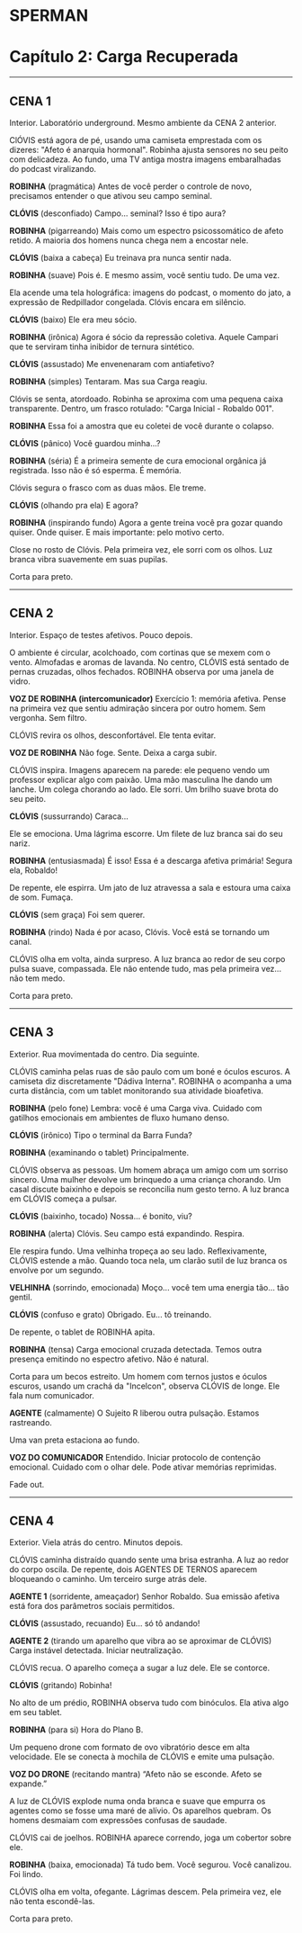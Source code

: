 # **SPERMAN**
# Capítulo 2: **Carga Recuperada**

---

## **CENA 1**
Interior. Laboratório underground. Mesmo ambiente da CENA 2 anterior.

ClÓVIS está agora de pé, usando uma camiseta emprestada com os dizeres: "Afeto é anarquia hormonal". Robinha ajusta sensores no seu peito com delicadeza. Ao fundo, uma TV antiga mostra imagens embaralhadas do podcast viralizando.

**ROBINHA**
(pragmática)
Antes de você perder o controle de novo, precisamos entender o que ativou seu campo seminal.

**CLÓVIS**
(desconfiado)
Campo... seminal? Isso é tipo aura?

**ROBINHA**
(pigarreando)
Mais como um espectro psicossomático de afeto retido. A maioria dos homens nunca chega nem a encostar nele.

**CLÓVIS**
(baixa a cabeça)
Eu treinava pra nunca sentir nada.

**ROBINHA**
(suave)
Pois é. E mesmo assim, você sentiu tudo. De uma vez.

Ela acende uma tela holográfica: imagens do podcast, o momento do jato, a expressão de Redpillador congelada. Clóvis encara em silêncio.

**CLÓVIS**
(baixo)
Ele era meu sócio.

**ROBINHA**
(irônica)
Agora é sócio da repressão coletiva. Aquele Campari que te serviram tinha inibidor de ternura sintético.

**CLÓVIS**
(assustado)
Me envenenaram com antiafetivo?

**ROBINHA**
(simples)
Tentaram. Mas sua Carga reagiu.

Clóvis se senta, atordoado. Robinha se aproxima com uma pequena caixa transparente. Dentro, um frasco rotulado: "Carga Inicial - Robaldo 001".

**ROBINHA**
Essa foi a amostra que eu coletei de você durante o colapso.

**CLÓVIS**
(pânico)
Você guardou minha...?

**ROBINHA**
(séria)
É a primeira semente de cura emocional orgânica já registrada. Isso não é só esperma. É memória.

Clóvis segura o frasco com as duas mãos. Ele treme.

**CLÓVIS**
(olhando pra ela)
E agora?

**ROBINHA**
(inspirando fundo)
Agora a gente treina você pra gozar quando quiser. Onde quiser. E mais importante: pelo motivo certo.

Close no rosto de Clóvis. Pela primeira vez, ele sorri com os olhos. Luz branca vibra suavemente em suas pupilas.

Corta para preto.

---

## **CENA 2**
Interior. Espaço de testes afetivos. Pouco depois.

O ambiente é circular, acolchoado, com cortinas que se mexem com o vento. Almofadas e aromas de lavanda. No centro, CLÓVIS está sentado de pernas cruzadas, olhos fechados. ROBINHA observa por uma janela de vidro.

**VOZ DE ROBINHA (intercomunicador)**
Exercício 1: memória afetiva. Pense na primeira vez que sentiu admiração sincera por outro homem. Sem vergonha. Sem filtro.

CLÓVIS revira os olhos, desconfortável. Ele tenta evitar.

**VOZ DE ROBINHA**
Não foge. Sente. Deixa a carga subir.

CLÓVIS inspira. Imagens aparecem na parede: ele pequeno vendo um professor explicar algo com paixão. Uma mão masculina lhe dando um lanche. Um colega chorando ao lado. Ele sorri. Um brilho suave brota do seu peito.

**CLÓVIS**
(sussurrando)
Caraca...

Ele se emociona. Uma lágrima escorre. Um filete de luz branca sai do seu nariz.

**ROBINHA**
(entusiasmada)
É isso! Essa é a descarga afetiva primária! Segura ela, Robaldo!

De repente, ele espirra. Um jato de luz atravessa a sala e estoura uma caixa de som. Fumaça.

**CLÓVIS**
(sem graça)
Foi sem querer.

**ROBINHA**
(rindo)
Nada é por acaso, Clóvis. Você está se tornando um canal.

CLÓVIS olha em volta, ainda surpreso. A luz branca ao redor de seu corpo pulsa suave, compassada. Ele não entende tudo, mas pela primeira vez... não tem medo.

Corta para preto.

---

## **CENA 3**
Exterior. Rua movimentada do centro. Dia seguinte.

CLÓVIS caminha pelas ruas de são paulo com um boné e óculos escuros. A camiseta diz discretamente "Dádiva Interna". ROBINHA o acompanha a uma curta distância, com um tablet monitorando sua atividade bioafetiva.

**ROBINHA**
(pelo fone)
Lembra: você é uma Carga viva. Cuidado com gatilhos emocionais em ambientes de fluxo humano denso.

**CLÓVIS**
(irônico)
Tipo o terminal da Barra Funda?

**ROBINHA**
(examinando o tablet)
Principalmente.

CLÓVIS observa as pessoas. Um homem abraça um amigo com um sorriso sincero. Uma mulher devolve um brinquedo a uma criança chorando. Um casal discute baixinho e depois se reconcilia num gesto terno. A luz branca em CLÓVIS começa a pulsar.

**CLÓVIS**
(baixinho, tocado)
Nossa... é bonito, viu?

**ROBINHA**
(alerta)
Clóvis. Seu campo está expandindo. Respira.

Ele respira fundo. Uma velhinha tropeça ao seu lado. Reflexivamente, CLÓVIS estende a mão. Quando toca nela, um clarão sutil de luz branca os envolve por um segundo.

**VELHINHA**
(sorrindo, emocionada)
Moço... você tem uma energia tão... tão gentil.

**CLÓVIS**
(confuso e grato)
Obrigado. Eu... tô treinando.

De repente, o tablet de ROBINHA apita.

**ROBINHA**
(tensa)
Carga emocional cruzada detectada. Temos outra presença emitindo no espectro afetivo. Não é natural.

Corta para um becos estreito. Um homem com ternos justos e óculos escuros, usando um crachá da "Incelcon", observa CLÓVIS de longe. Ele fala num comunicador.

**AGENTE**
(calmamente)
O Sujeito R liberou outra pulsação. Estamos rastreando.

Uma van preta estaciona ao fundo.

**VOZ DO COMUNICADOR**
Entendido. Iniciar protocolo de contenção emocional. Cuidado com o olhar dele. Pode ativar memórias reprimidas.

Fade out.

---

## **CENA 4**
Exterior. Viela atrás do centro. Minutos depois.

CLÓVIS caminha distraído quando sente uma brisa estranha. A luz ao redor do corpo oscila. De repente, dois AGENTES DE TERNOS aparecem bloqueando o caminho. Um terceiro surge atrás dele.

**AGENTE 1**
(sorridente, ameaçador)
Senhor Robaldo. Sua emissão afetiva está fora dos parâmetros sociais permitidos.

**CLÓVIS**
(assustado, recuando)
Eu... só tô andando!

**AGENTE 2**
(tirando um aparelho que vibra ao se aproximar de CLÓVIS)
Carga instável detectada. Iniciar neutralização.

CLÓVIS recua. O aparelho começa a sugar a luz dele. Ele se contorce.

**CLÓVIS**
(gritando)
Robinha!

No alto de um prédio, ROBINHA observa tudo com binóculos. Ela ativa algo em seu tablet.

**ROBINHA**
(para si)
Hora do Plano B.

Um pequeno drone com formato de ovo vibratório desce em alta velocidade. Ele se conecta à mochila de CLÓVIS e emite uma pulsação.

**VOZ DO DRONE**
(recitando mantra)
“Afeto não se esconde. Afeto se expande.”

A luz de CLÓVIS explode numa onda branca e suave que empurra os agentes como se fosse uma maré de alívio. Os aparelhos quebram. Os homens desmaiam com expressões confusas de saudade.

CLÓVIS cai de joelhos. ROBINHA aparece correndo, joga um cobertor sobre ele.

**ROBINHA**
(baixa, emocionada)
Tá tudo bem. Você segurou. Você canalizou. Foi lindo.

CLÓVIS olha em volta, ofegante. Lágrimas descem. Pela primeira vez, ele não tenta escondê-las.

Corta para preto.
